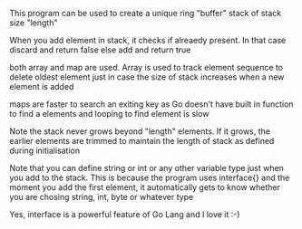This program can be used to create a unique ring "buffer" stack of stack size "length"

When you add element in stack, it checks if alreaedy present. In that case discard and return false else add and return true

both array and map are used. Array is used to track element sequence to delete oldest element just in case the size of stack increases when a new element is added

maps are faster to search an exiting key as Go doesn't have built in function to find a elements and looping to find element is slow


Note the stack never grows beyond "length" elements. If it grows, the earlier elements are trimmed to maintain the length of stack as defined during initialisation


Note that you can define string or int or any other variable type just when you add to the stack. This is because the program uses interface{} and the moment you add the first element, it automatically gets to know whether you are chosing string, int, byte or whatever type


Yes, interface is a powerful feature of Go Lang and I love it :-) 
